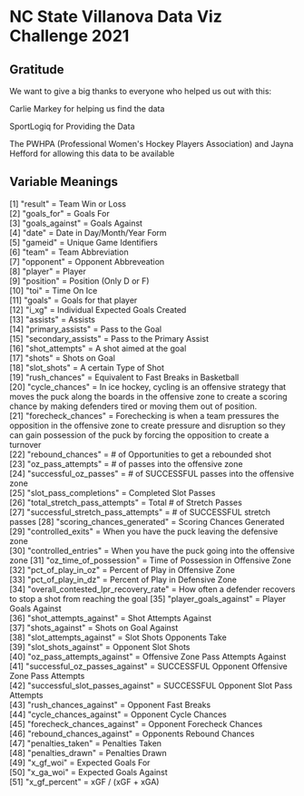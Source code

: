 # NC State Villanova Data Viz Challenge 2021

## Gratitude

We want to give a big thanks to everyone who helped us out with this:

Carlie Markey for helping us find the data

SportLogiq for Providing the Data  

The PWHPA (Professional Women's Hockey Players Association) and Jayna Hefford for allowing this data to be available  


## Variable Meanings

[1] "result" = Team Win or Loss                          
 [2] "goals_for"  = Goals For                          
 [3] "goals_against" = Goals Against                        
 [4] "date"     = Date in Day/Month/Year Form                           
 [5] "gameid"   = Unique Game Identifiers                         
 [6] "team"  = Team Abbreviation                               
 [7] "opponent"   = Opponent Abbreveation                        
 [8] "player"      = Player                     
 [9] "position"    = Position (Only D or F)                        
[10] "toi"     = Time On Ice                            
[11] "goals"      = Goals for that player                        
[12] "i_xg"     = Individual Expected Goals Created                           
[13] "assists"    = Assists                        
[14] "primary_assists"  = Pass to the Goal                   
[15] "secondary_assists"  = Pass to the Primary Assist                 
[16] "shot_attempts"      = A shot aimed at the goal                 
[17] "shots"         = Shots on Goal                     
[18] "slot_shots"    = A certain Type of Shot                      
[19] "rush_chances"   = Equivalent to Fast Breaks in Basketball                    
[20] "cycle_chances"    = In ice hockey, cycling is an offensive strategy that moves the puck along the boards in the offensive zone to create a scoring chance by making defenders tired or moving them out of position.                  
[21] "forecheck_chances"   = Forechecking is when a team pressures the opposition in the offensive zone to create pressure and disruption so they can gain possession of the puck by forcing the opposition to create a turnover               
[22] "rebound_chances"  = # of Opportunities to get a rebounded shot                   
[23] "oz_pass_attempts"  = # of passes into the offensive zone                   
[24] "successful_oz_passes"    = # of SUCCESSFUL passes into the offensive zone           
[25] "slot_pass_completions"     = Completed Slot Passes            
[26] "total_stretch_pass_attempts"      = Total # of Stretch Passes    
[27] "successful_stretch_pass_attempts"   = # of SUCCESSFUL stretch passes 
[28] "scoring_chances_generated"       = Scoring Chances Generated     
[29] "controlled_exits"     = When you have the puck leaving the defensive zone               
[30] "controlled_entries" = When you have the puck going into the offensive zone
[31] "oz_time_of_possession"      = Time of Possession in Offensive Zone         
[32] "pct_of_play_in_oz" = Percent of Play in Offensive Zone                   
[33] "pct_of_play_in_dz"     = Percent of Play in Defensive Zone               
[34] "overall_contested_lpr_recovery_rate" = How often a defender recovers to stop a shot from reaching the goal 
[35] "player_goals_against"     = Player Goals Against          
[36] "shot_attempts_against"    = Shot Attempts Against          
[37] "shots_against"       = Shots on Goal Against                
[38] "slot_attempts_against"   = Slot Shots Opponents Take           
[39] "slot_shots_against"         = Opponent Slot Shots         
[40] "oz_pass_attempts_against"   = Offensive Zone Pass Attempts Against           
[41] "successful_oz_passes_against"    = SUCCESSFUL Opponent Offensive Zone Pass Attempts     
[42] "successful_slot_passes_against"  = SUCCESSFUL Opponent Slot Pass Attempts   
[43] "rush_chances_against"         = Opponent Fast Breaks         
[44] "cycle_chances_against"      = Opponent Cycle Chances        
[45] "forecheck_chances_against"   = Opponent Forecheck Chances       
[46] "rebound_chances_against"    = Opponents Rebound Chances        
[47] "penalties_taken"   = Penalties Taken                  
[48] "penalties_drawn"  = Penalties Drawn                   
[49] "x_gf_woi"    = Expected Goals For                        
[50] "x_ga_woi"   = Expected Goals Against                          
[51] "x_gf_percent" = xGF / (xGF + xGA)


